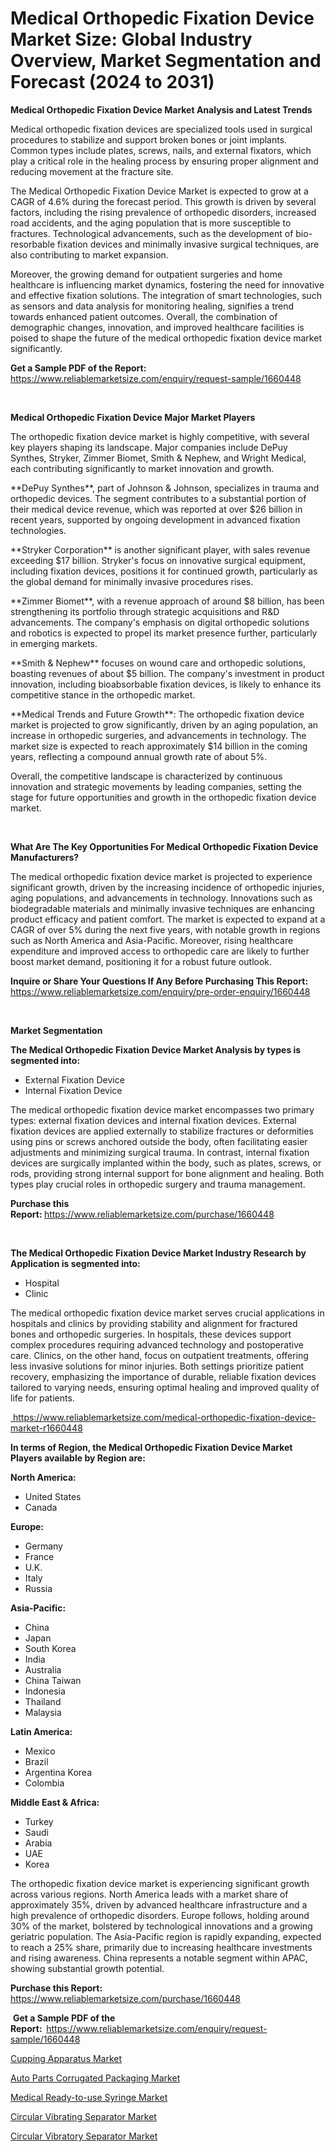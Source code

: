 <p><h1>Medical Orthopedic Fixation Device Market Size: Global Industry Overview, Market Segmentation and Forecast (2024 to 2031)</h1></p><p><strong>Medical Orthopedic Fixation Device Market Analysis and Latest Trends</strong></p>
<p><p>Medical orthopedic fixation devices are specialized tools used in surgical procedures to stabilize and support broken bones or joint implants. Common types include plates, screws, nails, and external fixators, which play a critical role in the healing process by ensuring proper alignment and reducing movement at the fracture site.</p><p>The Medical Orthopedic Fixation Device Market is expected to grow at a CAGR of 4.6% during the forecast period. This growth is driven by several factors, including the rising prevalence of orthopedic disorders, increased road accidents, and the aging population that is more susceptible to fractures. Technological advancements, such as the development of bio-resorbable fixation devices and minimally invasive surgical techniques, are also contributing to market expansion. </p><p>Moreover, the growing demand for outpatient surgeries and home healthcare is influencing market dynamics, fostering the need for innovative and effective fixation solutions. The integration of smart technologies, such as sensors and data analysis for monitoring healing, signifies a trend towards enhanced patient outcomes. Overall, the combination of demographic changes, innovation, and improved healthcare facilities is poised to shape the future of the medical orthopedic fixation device market significantly.</p></p>
<p><strong>Get a Sample PDF of the Report:&nbsp;</strong> <a href="https://www.reliablemarketsize.com/enquiry/request-sample/1660448?utm_campaign=1140&utm_medium=2&utm_source=Github&utm_content=ia&utm_term=26102024&utm_id=medical-orthopedic-fixation-device">https://www.reliablemarketsize.com/enquiry/request-sample/1660448</a></p>
<p>&nbsp;</p>
<p><strong>Medical Orthopedic Fixation Device Major Market Players</strong></p>
<p><p>The orthopedic fixation device market is highly competitive, with several key players shaping its landscape. Major companies include DePuy Synthes, Stryker, Zimmer Biomet, Smith & Nephew, and Wright Medical, each contributing significantly to market innovation and growth.</p><p>**DePuy Synthes**, part of Johnson & Johnson, specializes in trauma and orthopedic devices. The segment contributes to a substantial portion of their medical device revenue, which was reported at over $26 billion in recent years, supported by ongoing development in advanced fixation technologies.</p><p>**Stryker Corporation** is another significant player, with sales revenue exceeding $17 billion. Stryker's focus on innovative surgical equipment, including fixation devices, positions it for continued growth, particularly as the global demand for minimally invasive procedures rises.</p><p>**Zimmer Biomet**, with a revenue approach of around $8 billion, has been strengthening its portfolio through strategic acquisitions and R&D advancements. The company's emphasis on digital orthopedic solutions and robotics is expected to propel its market presence further, particularly in emerging markets.</p><p>**Smith & Nephew** focuses on wound care and orthopedic solutions, boasting revenues of about $5 billion. The company's investment in product innovation, including bioabsorbable fixation devices, is likely to enhance its competitive stance in the orthopedic market.</p><p>**Medical Trends and Future Growth**: The orthopedic fixation device market is projected to grow significantly, driven by an aging population, an increase in orthopedic surgeries, and advancements in technology. The market size is expected to reach approximately $14 billion in the coming years, reflecting a compound annual growth rate of about 5%.</p><p>Overall, the competitive landscape is characterized by continuous innovation and strategic movements by leading companies, setting the stage for future opportunities and growth in the orthopedic fixation device market.</p></p>
<p>&nbsp;</p>
<p><strong>What Are The Key Opportunities For Medical Orthopedic Fixation Device Manufacturers?</strong></p>
<p><p>The medical orthopedic fixation device market is projected to experience significant growth, driven by the increasing incidence of orthopedic injuries, aging populations, and advancements in technology. Innovations such as biodegradable materials and minimally invasive techniques are enhancing product efficacy and patient comfort. The market is expected to expand at a CAGR of over 5% during the next five years, with notable growth in regions such as North America and Asia-Pacific. Moreover, rising healthcare expenditure and improved access to orthopedic care are likely to further boost market demand, positioning it for a robust future outlook.</p></p>
<p><strong>Inquire or Share Your Questions If Any Before Purchasing This Report:</strong> <a href="https://www.reliablemarketsize.com/enquiry/pre-order-enquiry/1660448?utm_campaign=1140&utm_medium=2&utm_source=Github&utm_content=ia&utm_term=26102024&utm_id=medical-orthopedic-fixation-device">https://www.reliablemarketsize.com/enquiry/pre-order-enquiry/1660448</a></p>
<p>&nbsp;</p>
<p><strong>Market Segmentation</strong></p>
<p><strong>The Medical Orthopedic Fixation Device Market Analysis by types is segmented into:</strong></p>
<p><ul><li>External Fixation Device</li><li>Internal Fixation Device</li></ul></p>
<p><p>The medical orthopedic fixation device market encompasses two primary types: external fixation devices and internal fixation devices. External fixation devices are applied externally to stabilize fractures or deformities using pins or screws anchored outside the body, often facilitating easier adjustments and minimizing surgical trauma. In contrast, internal fixation devices are surgically implanted within the body, such as plates, screws, or rods, providing strong internal support for bone alignment and healing. Both types play crucial roles in orthopedic surgery and trauma management.</p></p>
<p><strong>Purchase this Report:&nbsp;</strong><a href="https://www.reliablemarketsize.com/purchase/1660448?utm_campaign=1140&utm_medium=2&utm_source=Github&utm_content=ia&utm_term=26102024&utm_id=medical-orthopedic-fixation-device">https://www.reliablemarketsize.com/purchase/1660448</a></p>
<p>&nbsp;</p>
<p><strong>The Medical Orthopedic Fixation Device Market Industry Research by Application is segmented into:</strong></p>
<p><ul><li>Hospital</li><li>Clinic</li></ul></p>
<p><p>The medical orthopedic fixation device market serves crucial applications in hospitals and clinics by providing stability and alignment for fractured bones and orthopedic surgeries. In hospitals, these devices support complex procedures requiring advanced technology and postoperative care. Clinics, on the other hand, focus on outpatient treatments, offering less invasive solutions for minor injuries. Both settings prioritize patient recovery, emphasizing the importance of durable, reliable fixation devices tailored to varying needs, ensuring optimal healing and improved quality of life for patients.</p></p>
<p><a href="https://www.reliablemarketsize.com/medical-orthopedic-fixation-device-market-r1660448?utm_campaign=1140&utm_medium=2&utm_source=Github&utm_content=ia&utm_term=26102024&utm_id=medical-orthopedic-fixation-device">&nbsp;https://www.reliablemarketsize.com/medical-orthopedic-fixation-device-market-r1660448</a></p>
<p><strong>In terms of Region, the Medical Orthopedic Fixation Device Market Players available by Region are:</strong></p>
<p>
    <p> <strong> North America: </strong>
        <ul>
            <li>United States</li>
            <li>Canada</li>
        </ul>
        </p> 
    <p> <strong> Europe: </strong>
        <ul>
            <li>Germany</li>
            <li>France</li>
            <li>U.K.</li>
            <li>Italy</li>
            <li>Russia</li>
        </ul>
        </p> 
    <p> <strong> Asia-Pacific: </strong>
        <ul>
            <li>China</li>
            <li>Japan</li>
            <li>South Korea</li>
            <li>India</li>
            <li>Australia</li>
            <li>China Taiwan</li>
            <li>Indonesia</li>
            <li>Thailand</li>
            <li>Malaysia</li>
        </ul>
        </p> 
    <p> <strong> Latin America: </strong>
        <ul>
            <li>Mexico</li>
            <li>Brazil</li>
            <li>Argentina Korea</li>
            <li>Colombia</li>
        </ul>
        </p> 
    <p> <strong> Middle East & Africa: </strong>
        <ul>
            <li>Turkey</li>
            <li>Saudi</li>
            <li>Arabia</li>
            <li>UAE</li>
            <li>Korea</li>
        </ul>
    </p>
    </p>
<p><p>The orthopedic fixation device market is experiencing significant growth across various regions. North America leads with a market share of approximately 35%, driven by advanced healthcare infrastructure and a high prevalence of orthopedic disorders. Europe follows, holding around 30% of the market, bolstered by technological innovations and a growing geriatric population. The Asia-Pacific region is rapidly expanding, expected to reach a 25% share, primarily due to increasing healthcare investments and rising awareness. China represents a notable segment within APAC, showing substantial growth potential.</p></p>
<p><strong>Purchase this Report: </strong><a href="https://www.reliablemarketsize.com/purchase/1660448?utm_campaign=1140&utm_medium=2&utm_source=Github&utm_content=ia&utm_term=26102024&utm_id=medical-orthopedic-fixation-device">https://www.reliablemarketsize.com/purchase/1660448</a></p>
<p>&nbsp;<strong>Get a Sample PDF of the Report:&nbsp;&nbsp;</strong><a href="https://www.reliablemarketsize.com/enquiry/request-sample/1660448?utm_campaign=1140&utm_medium=2&utm_source=Github&utm_content=ia&utm_term=26102024&utm_id=medical-orthopedic-fixation-device">https://www.reliablemarketsize.com/enquiry/request-sample/1660448</a></p>
<p><strong></strong></p>
<p><p><a href="https://www.linkedin.com/pulse/market-forecasting-change-global-cupping-apparatus-dynamics-ucrrf?utm_campaign=1140&utm_medium=2&utm_source=Github&utm_content=ia&utm_term=26102024&utm_id=medical-orthopedic-fixation-device">Cupping Apparatus Market</a></p><p><a href="https://github.com/deshawnj39lau/Market-Research-Report-List-1/blob/main/auto-parts-corrugated-packaging-market.md?utm_campaign=1140&utm_medium=2&utm_source=Github&utm_content=ia&utm_term=26102024&utm_id=medical-orthopedic-fixation-device">Auto Parts Corrugated Packaging Market</a></p><p><a href="https://github.com/elenif62bh/Market-Research-Report-List-1/blob/main/medical-ready-to-use-syringe-market.md?utm_campaign=1140&utm_medium=2&utm_source=Github&utm_content=ia&utm_term=26102024&utm_id=medical-orthopedic-fixation-device">Medical Ready-to-use Syringe Market</a></p><p><a href="https://issuu.com/reportprime-2/docs/circular-vibrating-separator-market_8917695c058344?utm_campaign=1140&utm_medium=2&utm_source=Github&utm_content=ia&utm_term=26102024&utm_id=medical-orthopedic-fixation-device">Circular Vibrating Separator Market</a></p><p><a href="https://issuu.com/reportprime-2/docs/circular-vibratory-separator-market_782e07ac082516?utm_campaign=1140&utm_medium=2&utm_source=Github&utm_content=ia&utm_term=26102024&utm_id=medical-orthopedic-fixation-device">Circular Vibratory Separator Market</a></p></p>